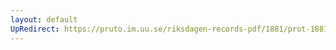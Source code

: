 ```yaml
---
layout: default
UpRedirect: https://pruto.im.uu.se/riksdagen-records-pdf/1881/prot-1881--ak--003/prot-1881--ak--003_000.pdf
---
```

